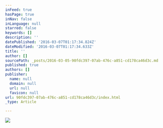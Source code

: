 ```yaml
---
inFeed: true
hasPage: true
inNav: false
inLanguage: null
starred: false
keywords: []
description: ''
datePublished: '2016-03-07T01:17:34.824Z'
dateModified: '2016-03-07T01:17:34.633Z'
title: ''
author: []
sourcePath: _posts/2016-03-05-90fdc397-07ab-476c-a851-cd178ca46d3c.md
published: true
authors: []
publisher:
  name: null
  domain: null
  url: null
  favicon: null
url: 90fdc397-07ab-476c-a851-cd178ca46d3c/index.html
_type: Article

---
```

![](https://s3-us-west-2.amazonaws.com/the-grid-img/p/bccb439d8cb1ce119490f20500f06bfccde3c58f.jpg)
